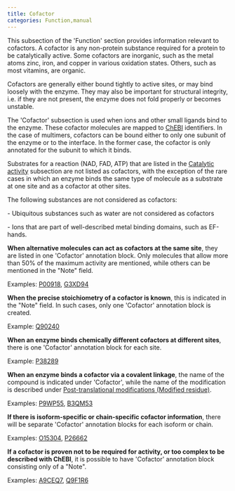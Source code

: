 ```yaml
---
title: Cofactor
categories: Function,manual
---
```


This subsection of the 'Function' section provides information relevant to cofactors. A cofactor is any non-protein substance required for a protein to be catalytically active. Some cofactors are inorganic, such as the metal atoms zinc, iron, and copper in various oxidation states. Others, such as most vitamins, are organic.

Cofactors are generally either bound tightly to active sites, or may bind loosely with the enzyme. They may also be important for structural integrity, i.e. if they are not present, the enzyme does not fold properly or becomes unstable.

The 'Cofactor' subsection is used when ions and other small ligands bind to the enzyme. These cofactor molecules are mapped to [ChEBI](http://www.ebi.ac.uk/chebi/) identifiers. In the case of multimers, cofactors can be bound either to only one subunit of the enzyme or to the interface. In the former case, the cofactor is only annotated for the subunit to which it binds.

Substrates for a reaction (NAD, FAD, ATP) that are listed in the [Catalytic activity](http://www.uniprot.org/manual/catalytic%5Factivity) subsection are not listed as cofactors, with the exception of the rare cases in which an enzyme binds the same type of molecule as a substrate at one site and as a cofactor at other sites.

The following substances are not considered as cofactors:

\- Ubiquitous substances such as water are not considered as cofactors

\- Ions that are part of well-described metal binding domains, such as EF-hands.

**When alternative molecules can act as cofactors at the same site**, they are listed in one 'Cofactor' annotation block. Only molecules that allow more than 50% of the maximum activity are mentioned, while others can be mentioned in the "Note" field.

Examples: [P00918](http://www.uniprot.org/uniprot/P00918#function), [G3XD94](http://www.uniprot.org/uniprot/G3XD94#function)

**When the precise stoichiometry of a cofactor is known**, this is indicated in the "Note" field. In such cases, only one 'Cofactor' annotation block is created.

Example: [Q90240](http://www.uniprot.org/uniprot/Q90240#function)

**When an enzyme binds chemically different cofactors at different sites**, there is one 'Cofactor' annotation block for each site.

Example: [P38289](http://www.uniprot.org/uniprot/P38289#function)

**When an enzyme binds a cofactor via a covalent linkage**, the name of the compound is indicated under 'Cofactor', while the name of the modification is described under [Post-translational modifications (Modified residue)](http://www.uniprot.org/manual/mod%5Fres).

Examples: [P9WP55](http://www.uniprot.org/uniprot/P9WP55#function), [B3QM53](http://www.uniprot.org/uniprot/B3QM53#function)

**If there is isoform-specific or chain-specific cofactor information**, there will be separate 'Cofactor' annotation blocks for each isoform or chain.

Examples: [O15304](http://www.uniprot.org/uniprot/O15304#function), [P26662](http://www.uniprot.org/uniprot/P26662#function)

**If a cofactor is proven not to be required for activity, or too complex to be described with ChEBI**, it is possible to have 'Cofactor' annotation block consisting only of a "Note".

Examples: [A9CEQ7](http://www.uniprot.org/uniprot/A9CEQ7#function), [Q9F1R6](http://www.uniprot.org/uniprot/Q9F1R6#function)